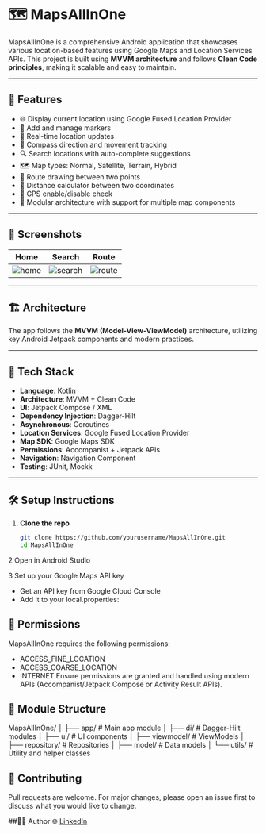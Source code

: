 # 🗺️ MapsAllInOne

MapsAllInOne is a comprehensive Android application that showcases various location-based features using Google Maps and Location Services APIs. This project is built using **MVVM architecture** and follows **Clean Code principles**, making it scalable and easy to maintain.

---

## 🚀 Features

- 🌐 Display current location using Google Fused Location Provider
- 📍 Add and manage markers
- 🔄 Real-time location updates
- 🧭 Compass direction and movement tracking
- 🔍 Search locations with auto-complete suggestions
- 🗺️ Map types: Normal, Satellite, Terrain, Hybrid
- 🔀 Route drawing between two points
- 📏 Distance calculator between two coordinates
- 📡 GPS enable/disable check
- 🧩 Modular architecture with support for multiple map components

---

## 📱 Screenshots

| Home | Search | Route |
|------|--------|-------|
| ![home](screenshots/home.png) | ![search](screenshots/search.png) | ![route](screenshots/route.png) |

---

## 🏗️ Architecture

The app follows the **MVVM (Model-View-ViewModel)** architecture, utilizing key Android Jetpack components and modern practices.


---

## 🧰 Tech Stack

- **Language**: Kotlin
- **Architecture**: MVVM + Clean Code
- **UI**: Jetpack Compose / XML
- **Dependency Injection**: Dagger-Hilt
- **Asynchronous**: Coroutines
- **Location Services**: Google Fused Location Provider
- **Map SDK**: Google Maps SDK
- **Permissions**: Accompanist + Jetpack APIs
- **Navigation**: Navigation Component
- **Testing**: JUnit, Mockk

---

## 🛠️ Setup Instructions

1. **Clone the repo**
   ```bash
   git clone https://github.com/yourusername/MapsAllInOne.git
   cd MapsAllInOne
2 Open in Android Studio

3 Set up your Google Maps API key
 - Get an API key from Google Cloud Console
 - Add it to your local.properties:

## 🔐 Permissions
MapsAllInOne requires the following permissions:

- ACCESS_FINE_LOCATION
- ACCESS_COARSE_LOCATION
- INTERNET
Ensure permissions are granted and handled using modern APIs (Accompanist/Jetpack Compose or Activity Result APIs).

## 📂 Module Structure
MapsAllInOne/
│
├── app/                 # Main app module
│   ├── di/              # Dagger-Hilt modules
│   ├── ui/              # UI components
│   ├── viewmodel/       # ViewModels
│   ├── repository/      # Repositories
│   ├── model/           # Data models
│   └── utils/           # Utility and helper classes

## 🤝 Contributing
Pull requests are welcome. For major changes, please open an issue first to discuss what you would like to change.

##👨‍💻 Author
🌐 [LinkedIn](https://www.linkedin.com/in/myofficework/)

